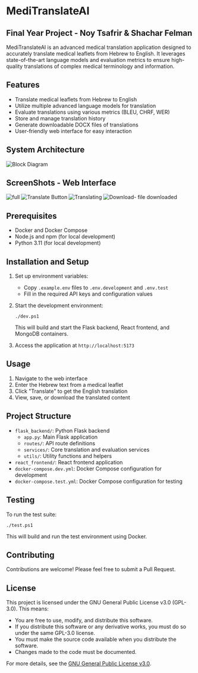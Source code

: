 # MediTranslateAI
## Final Year Project - Noy Tsafrir & Shachar Felman

MediTranslateAI is an advanced medical translation application designed to accurately translate medical leaflets from Hebrew to English. It leverages state-of-the-art language models and evaluation metrics to ensure high-quality translations of complex medical terminology and information.

## Features

- Translate medical leaflets from Hebrew to English
- Utilize multiple advanced language models for translation
- Evaluate translations using various metrics (BLEU, CHRF, WER)
- Store and manage translation history
- Generate downloadable DOCX files of translations
- User-friendly web interface for easy interaction

## System Architecture

![Block Diagram](https://github.com/user-attachments/assets/43e27695-402a-481f-8340-9968e52ac921)

## ScreenShots - Web Interface

![full](https://github.com/user-attachments/assets/e4b69b4d-f472-4480-a64c-8d5ad2f371e9)
![Translate Button](https://github.com/user-attachments/assets/70456ba4-bcd2-4647-bf5d-ddcc5f7ab4ad)
![Translating](https://github.com/user-attachments/assets/b9530efc-cbd0-4e04-afe8-530b2b959a05)
![Download- file downloaded](https://github.com/user-attachments/assets/47426944-a2f9-45b2-ba9d-541116ba0f0c)

## Prerequisites

- Docker and Docker Compose
- Node.js and npm (for local development)
- Python 3.11 (for local development)

## Installation and Setup

1. Set up environment variables:
   - Copy `.example.env` files to `.env.development` and `.env.test`
   - Fill in the required API keys and configuration values

2. Start the development environment:
   ```
   ./dev.ps1
   ```
   This will build and start the Flask backend, React frontend, and MongoDB containers.

3. Access the application at `http://localhost:5173`

## Usage

1. Navigate to the web interface
2. Enter the Hebrew text from a medical leaflet
3. Click "Translate" to get the English translation
4. View, save, or download the translated content

## Project Structure

- `flask_backend/`: Python Flask backend
  - `app.py`: Main Flask application
  - `routes/`: API route definitions
  - `services/`: Core translation and evaluation services
  - `utils/`: Utility functions and helpers
- `react_frontend/`: React frontend application
- `docker-compose.dev.yml`: Docker Compose configuration for development
- `docker-compose.test.yml`: Docker Compose configuration for testing

## Testing

To run the test suite:

```
./test.ps1
```

This will build and run the test environment using Docker.

## Contributing

Contributions are welcome! Please feel free to submit a Pull Request.

## License

This project is licensed under the GNU General Public License v3.0 (GPL-3.0). This means:

- You are free to use, modify, and distribute this software.
- If you distribute this software or any derivative works, you must do so under the same GPL-3.0 license.
- You must make the source code available when you distribute the software.
- Changes made to the code must be documented.

For more details, see the [GNU General Public License v3.0](https://www.gnu.org/licenses/gpl-3.0.en.html).
